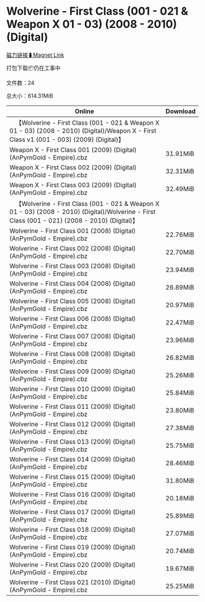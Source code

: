 # Wolverine - First Class (001 - 021 & Weapon X 01 - 03) (2008 - 2010) (Digital)

[磁力链接⬇Magnet Link](magnet:?xt=urn:btih:b40959113c42c3a5ed3f9ec41f490c513f5d9530&dn=Wolverine%20-%20First%20Class%20%28001%20-%20021%20%26%20Weapon%20X%2001%20-%2003%29%20%282008%20-%202010%29%20%28Digital%29)

打包下载📦仍在工事中

文件数：24

总大小：614.31MiB

Online | Download
--- | ---
&emsp;【Wolverine - First Class (001 - 021 & Weapon X 01 - 03) (2008 - 2010) (Digital)/Weapon X - First Class v1 (001 - 003) (2009) (Digital)】 | 
Weapon X - First Class 001 (2009) (Digital) (AnPymGold - Empire).cbz | 31.91MiB
Weapon X - First Class 002 (2009) (Digital) (AnPymGold - Empire).cbz | 32.31MiB
Weapon X - First Class 003 (2009) (Digital) (AnPymGold - Empire).cbz | 32.49MiB
&emsp;【Wolverine - First Class (001 - 021 & Weapon X 01 - 03) (2008 - 2010) (Digital)/Wolverine - First Class (001 - 021) (2008 - 2010) (Digital)】 | 
Wolverine - First Class 001 (2008) (Digital) (AnPymGold - Empire).cbz | 22.76MiB
Wolverine - First Class 002 (2008) (Digital) (AnPymGold - Empire).cbz | 22.70MiB
Wolverine - First Class 003 (2008) (Digital) (AnPymGold - Empire).cbz | 23.94MiB
Wolverine - First Class 004 (2008) (Digital) (AnPymGold - Empire).cbz | 26.89MiB
Wolverine - First Class 005 (2008) (Digital) (AnPymGold - Empire).cbz | 20.97MiB
Wolverine - First Class 006 (2008) (Digital) (AnPymGold - Empire).cbz | 22.47MiB
Wolverine - First Class 007 (2008) (Digital) (AnPymGold - Empire).cbz | 23.96MiB
Wolverine - First Class 008 (2008) (Digital) (AnPymGold - Empire).cbz | 26.82MiB
Wolverine - First Class 009 (2009) (Digital) (AnPymGold - Empire).cbz | 25.26MiB
Wolverine - First Class 010 (2009) (Digital) (AnPymGold - Empire).cbz | 25.84MiB
Wolverine - First Class 011 (2009) (Digital) (AnPymGold - Empire).cbz | 23.80MiB
Wolverine - First Class 012 (2009) (Digital) (AnPymGold - Empire).cbz | 27.38MiB
Wolverine - First Class 013 (2009) (Digital) (AnPymGold - Empire).cbz | 25.75MiB
Wolverine - First Class 014 (2009) (Digital) (AnPymGold - Empire).cbz | 28.46MiB
Wolverine - First Class 015 (2009) (Digital) (AnPymGold - Empire).cbz | 31.80MiB
Wolverine - First Class 016 (2009) (Digital) (AnPymGold - Empire).cbz | 20.18MiB
Wolverine - First Class 017 (2009) (Digital) (AnPymGold - Empire).cbz | 25.89MiB
Wolverine - First Class 018 (2009) (Digital) (AnPymGold - Empire).cbz | 27.07MiB
Wolverine - First Class 019 (2009) (Digital) (AnPymGold - Empire).cbz | 20.74MiB
Wolverine - First Class 020 (2009) (Digital) (AnPymGold - Empire).cbz | 19.67MiB
Wolverine - First Class 021 (2010) (Digital) (AnPymGold - Empire).cbz | 25.25MiB